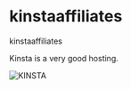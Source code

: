 # kinstaaffiliates
kinstaaffiliates

Kinsta is a very good hosting.

![KINSTA](https://kinsta.com/?kaid=QMTXKYGPIZVI "kinsta")

